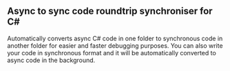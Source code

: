 ## Async to sync code roundtrip synchroniser for C#
Automatically converts async C# code in one folder to synchronous code in another folder for easier and faster debugging purposes. You can also write your code in synchronous format and it will be automatically converted to async code in the background.
